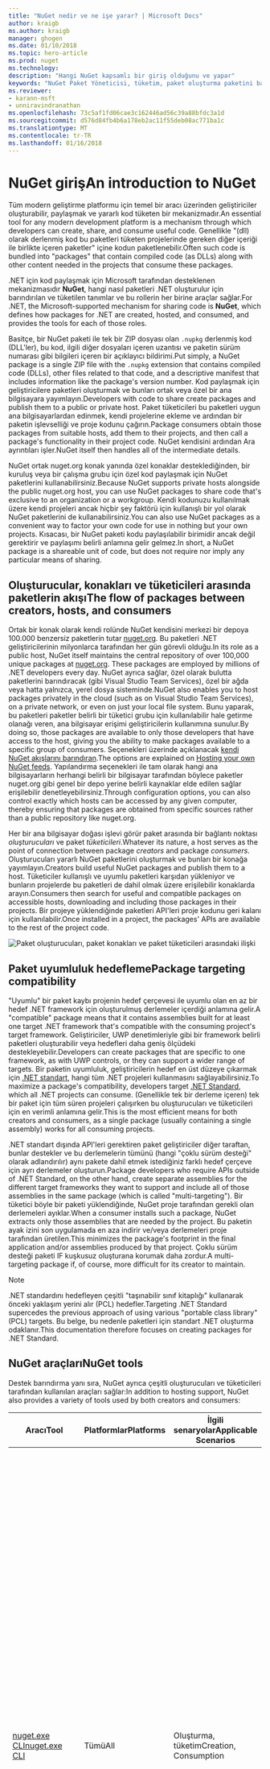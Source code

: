 ```yaml
---
title: "NuGet nedir ve ne işe yarar? | Microsoft Docs"
author: kraigb
ms.author: kraigb
manager: ghogen
ms.date: 01/10/2018
ms.topic: hero-article
ms.prod: nuget
ms.technology: 
description: "Hangi NuGet kapsamlı bir giriş olduğunu ve yapar"
keywords: "NuGet Paket Yöneticisi, tüketim, paket oluşturma paketini barındırma"
ms.reviewer:
- karann-msft
- unniravindranathan
ms.openlocfilehash: 73c5af1fd06cae3c162446ad56c39a88bfdc3a1d
ms.sourcegitcommit: d576d84fb4b6a178eb2ac11f55deb08ac771ba1c
ms.translationtype: MT
ms.contentlocale: tr-TR
ms.lasthandoff: 01/16/2018
---
```

# <a name="an-introduction-to-nuget"></a><span data-ttu-id="06afa-105">NuGet giriş</span><span class="sxs-lookup"><span data-stu-id="06afa-105">An introduction to NuGet</span></span>

<span data-ttu-id="06afa-106">Tüm modern geliştirme platformu için temel bir aracı üzerinden geliştiriciler oluşturabilir, paylaşmak ve yararlı kod tüketen bir mekanizmadır.</span><span class="sxs-lookup"><span data-stu-id="06afa-106">An essential tool for any modern development platform is a mechanism through which developers can create, share, and consume useful code.</span></span> <span data-ttu-id="06afa-107">Genellikle "(dll) olarak derlenmiş kod bu paketleri tüketen projelerinde gereken diğer içeriği ile birlikte içeren paketler" içine kodun paketlenebilir.</span><span class="sxs-lookup"><span data-stu-id="06afa-107">Often such code is bundled into "packages" that contain compiled code (as DLLs) along with other content needed in the projects that consume these packages.</span></span>

<span data-ttu-id="06afa-108">.NET için kod paylaşmak için Microsoft tarafından desteklenen mekanizmasıdır **NuGet**, hangi nasıl paketleri .NET oluşturulur için barındırılan ve tüketilen tanımlar ve bu rollerin her birine araçlar sağlar.</span><span class="sxs-lookup"><span data-stu-id="06afa-108">For .NET, the Microsoft-supported mechanism for sharing code is **NuGet**, which defines how packages for .NET are created, hosted, and consumed, and provides the tools for each of those roles.</span></span>

<span data-ttu-id="06afa-109">Basitçe, bir NuGet paketi ile tek bir ZIP dosyası olan `.nupkg` derlenmiş kod (DLL'ler), bu kod, ilgili diğer dosyaları içeren uzantısı ve paketin sürüm numarası gibi bilgileri içeren bir açıklayıcı bildirimi.</span><span class="sxs-lookup"><span data-stu-id="06afa-109">Put simply, a NuGet package is a single ZIP file with the `.nupkg` extension that contains compiled code (DLLs), other files related to that code, and a descriptive manifest that includes information like the package's version number.</span></span> <span data-ttu-id="06afa-110">Kod paylaşmak için geliştiricilere paketleri oluşturmak ve bunları ortak veya özel bir ana bilgisayara yayımlayın.</span><span class="sxs-lookup"><span data-stu-id="06afa-110">Developers with code to share create packages and publish them to a public or private host.</span></span> <span data-ttu-id="06afa-111">Paket tüketicileri bu paketleri uygun ana bilgisayarlardan edinmek, kendi projelerine ekleme ve ardından bir paketin işlevselliği ve proje kodunu çağırın.</span><span class="sxs-lookup"><span data-stu-id="06afa-111">Package consumers obtain those packages from suitable hosts, add them to their projects, and then call a package's functionality in their project code.</span></span> <span data-ttu-id="06afa-112">NuGet kendisini ardından Ara ayrıntıları işler.</span><span class="sxs-lookup"><span data-stu-id="06afa-112">NuGet itself then handles all of the intermediate details.</span></span>

<span data-ttu-id="06afa-113">NuGet ortak nuget.org konak yanında özel konaklar desteklediğinden, bir kuruluş veya bir çalışma grubu için özel kod paylaşmak için NuGet paketlerini kullanabilirsiniz.</span><span class="sxs-lookup"><span data-stu-id="06afa-113">Because NuGet supports private hosts alongside the public nuget.org host, you can use NuGet packages to share code that's exclusive to an organization or a workgroup.</span></span> <span data-ttu-id="06afa-114">Kendi kodunuzu kullanılmak üzere kendi projeleri ancak hiçbir şey faktörü için kullanışlı bir yol olarak NuGet paketlerini de kullanabilirsiniz.</span><span class="sxs-lookup"><span data-stu-id="06afa-114">You can also use NuGet packages as a convenient way to factor your own code for use in nothing but your own projects.</span></span> <span data-ttu-id="06afa-115">Kısacası, bir NuGet paketi kodu paylaşılabilir birimidir ancak değil gerektirir ve paylaşımı belirli anlamına gelir gelmez.</span><span class="sxs-lookup"><span data-stu-id="06afa-115">In short, a NuGet package is a shareable unit of code, but does not require nor imply any particular means of sharing.</span></span>

## <a name="the-flow-of-packages-between-creators-hosts-and-consumers"></a><span data-ttu-id="06afa-116">Oluşturucular, konakları ve tüketicileri arasında paketlerin akışı</span><span class="sxs-lookup"><span data-stu-id="06afa-116">The flow of packages between creators, hosts, and consumers</span></span>

<span data-ttu-id="06afa-117">Ortak bir konak olarak kendi rolünde NuGet kendisini merkezi bir depoya 100.000 benzersiz paketlerin tutar [nuget.org](https://www.nuget.org). Bu paketleri .NET geliştiricilerinin milyonlarca tarafından her gün görevli olduğu.</span><span class="sxs-lookup"><span data-stu-id="06afa-117">In its role as a public host, NuGet itself maintains the central repository of over 100,000 unique packages at [nuget.org](https://www.nuget.org). These packages are employed by millions of .NET developers every day.</span></span> <span data-ttu-id="06afa-118">NuGet ayrıca sağlar, özel olarak bulutta paketlerini barındıracak (gibi Visual Studio Team Services), özel bir ağda veya hatta yalnızca, yerel dosya sisteminde.</span><span class="sxs-lookup"><span data-stu-id="06afa-118">NuGet also enables you to host packages privately in the cloud (such as on Visual Studio Team Services), on a private network, or even on just your local file system.</span></span> <span data-ttu-id="06afa-119">Bunu yaparak, bu paketleri paketler belirli bir tüketici grubu için kullanılabilir hale getirme olanağı veren, ana bilgisayar erişimi geliştiricilerin kullanımına sunulur.</span><span class="sxs-lookup"><span data-stu-id="06afa-119">By doing so, those packages are available to only those developers that have access to the host, giving you the ability to make packages available to a specific group of consumers.</span></span> <span data-ttu-id="06afa-120">Seçenekleri üzerinde açıklanacak [kendi NuGet akışlarını barındıran](Hosting-Packages/Overview.md).</span><span class="sxs-lookup"><span data-stu-id="06afa-120">The options are explained on [Hosting your own NuGet feeds](Hosting-Packages/Overview.md).</span></span> <span data-ttu-id="06afa-121">Yapılandırma seçenekleri ile tam olarak hangi ana bilgisayarların herhangi belirli bir bilgisayar tarafından böylece paketler nuget.org gibi genel bir depo yerine belirli kaynaklar elde edilen sağlar erişilebilir denetleyebilirsiniz.</span><span class="sxs-lookup"><span data-stu-id="06afa-121">Through configuration options, you can also control exactly which hosts can be accessed by any given computer, thereby ensuring that packages are obtained from specific sources rather than a public repository like nuget.org.</span></span>

<span data-ttu-id="06afa-122">Her bir ana bilgisayar doğası işlevi görür paket arasında bir bağlantı noktası *oluşturucuları* ve paket *tüketicileri*.</span><span class="sxs-lookup"><span data-stu-id="06afa-122">Whatever its nature, a host serves as the point of connection between package *creators* and package *consumers*.</span></span> <span data-ttu-id="06afa-123">Oluşturucuları yararlı NuGet paketlerini oluşturmak ve bunları bir konağa yayımlayın.</span><span class="sxs-lookup"><span data-stu-id="06afa-123">Creators build useful NuGet packages and publish them to a host.</span></span> <span data-ttu-id="06afa-124">Tüketiciler kullanışlı ve uyumlu paketleri karşıdan yükleniyor ve bunların projelerde bu paketleri de dahil olmak üzere erişilebilir konaklarda arayın.</span><span class="sxs-lookup"><span data-stu-id="06afa-124">Consumers then search for useful and compatible packages on accessible hosts, downloading and including those packages in their projects.</span></span> <span data-ttu-id="06afa-125">Bir projeye yüklendiğinde paketleri API'leri proje kodunu geri kalanı için kullanılabilir.</span><span class="sxs-lookup"><span data-stu-id="06afa-125">Once installed in a project, the packages' APIs are available to the rest of the project code.</span></span>

![Paket oluşturucuları, paket konakları ve paket tüketicileri arasındaki ilişki](media/nuget-roles.png)

## <a name="package-targeting-compatibility"></a><span data-ttu-id="06afa-127">Paket uyumluluk hedefleme</span><span class="sxs-lookup"><span data-stu-id="06afa-127">Package targeting compatibility</span></span>

<span data-ttu-id="06afa-128">"Uyumlu" bir paket kaybı projenin hedef çerçevesi ile uyumlu olan en az bir hedef .NET framework için oluşturulmuş derlemeler içerdiği anlamına gelir.</span><span class="sxs-lookup"><span data-stu-id="06afa-128">A "compatible" package means that it contains assemblies built for at least one target .NET framework that's compatible with the consuming project's target framework.</span></span> <span data-ttu-id="06afa-129">Geliştiriciler, UWP denetimleriyle gibi bir framework belirli paketleri oluşturabilir veya hedefleri daha geniş ölçüdeki destekleyebilir.</span><span class="sxs-lookup"><span data-stu-id="06afa-129">Developers can create packages that are specific to one framework, as with UWP controls, or they can support a wider range of targets.</span></span> <span data-ttu-id="06afa-130">Bir paketin uyumluluk, geliştiricilerin hedef en üst düzeye çıkarmak için [.NET standart](/dotnet/standard/net-standard), hangi tüm .NET projeleri kullanmasını sağlayabilirsiniz.</span><span class="sxs-lookup"><span data-stu-id="06afa-130">To maximize a package's compatibility, developers target [.NET Standard](/dotnet/standard/net-standard), which all .NET projects can consume.</span></span> <span data-ttu-id="06afa-131">(Genellikle tek bir derleme içeren) tek bir paket için tüm süren projeleri çalışırken bu oluşturucuları ve tüketicileri için en verimli anlamına gelir.</span><span class="sxs-lookup"><span data-stu-id="06afa-131">This is the most efficient means for both creators and consumers, as a single package (usually containing a single assembly) works for all consuming projects.</span></span>

<span data-ttu-id="06afa-132">.NET standart dışında API'leri gerektiren paket geliştiriciler diğer taraftan, bunlar destekler ve bu derlemelerin tümünü (hangi "çoklu sürüm desteği" olarak adlandırılır) aynı pakete dahil etmek istediğiniz farklı hedef çerçeve için ayrı derlemeler oluşturun.</span><span class="sxs-lookup"><span data-stu-id="06afa-132">Package developers who require APIs outside of .NET Standard, on the other hand, create separate assemblies for the different target frameworks they want to support and include all of those assemblies in the same package (which is called "multi-targeting").</span></span> <span data-ttu-id="06afa-133">Bir tüketici böyle bir paketi yüklendiğinde, NuGet proje tarafından gerekli olan derlemeleri ayıklar.</span><span class="sxs-lookup"><span data-stu-id="06afa-133">When a consumer installs such a package, NuGet extracts only those assemblies that are needed by the project.</span></span> <span data-ttu-id="06afa-134">Bu paketin ayak izini son uygulamada en aza indirir ve/veya derlemeleri proje tarafından üretilen.</span><span class="sxs-lookup"><span data-stu-id="06afa-134">This minimizes the package's footprint in the final application and/or assemblies produced by that project.</span></span> <span data-ttu-id="06afa-135">Çoklu sürüm desteği paketi IF kuşkusuz oluşturana korumak daha zordur.</span><span class="sxs-lookup"><span data-stu-id="06afa-135">A multi-targeting package if, of course, more difficult for its creator to maintain.</span></span>

> [!Note]
> <span data-ttu-id="06afa-136">.NET standardını hedefleyen çeşitli "taşınabilir sınıf kitaplığı" kullanarak önceki yaklaşım yerini alır (PCL) hedefler.</span><span class="sxs-lookup"><span data-stu-id="06afa-136">Targeting .NET Standard supercedes the previous approach of using various "portable class library" (PCL) targets.</span></span> <span data-ttu-id="06afa-137">Bu belge, bu nedenle paketleri için standart .NET oluşturma odaklanır.</span><span class="sxs-lookup"><span data-stu-id="06afa-137">This documentation therefore focuses on creating packages for .NET Standard.</span></span>

## <a name="nuget-tools"></a><span data-ttu-id="06afa-138">NuGet araçları</span><span class="sxs-lookup"><span data-stu-id="06afa-138">NuGet tools</span></span>

<span data-ttu-id="06afa-139">Destek barındırma yanı sıra, NuGet ayrıca çeşitli oluşturucuları ve tüketicileri tarafından kullanılan araçları sağlar:</span><span class="sxs-lookup"><span data-stu-id="06afa-139">In addition to hosting support, NuGet also provides a variety of tools used by both creators and consumers:</span></span>

| <span data-ttu-id="06afa-140">Aracı</span><span class="sxs-lookup"><span data-stu-id="06afa-140">Tool</span></span> | <span data-ttu-id="06afa-141">Platformlar</span><span class="sxs-lookup"><span data-stu-id="06afa-141">Platforms</span></span> | <span data-ttu-id="06afa-142">İlgili senaryolar</span><span class="sxs-lookup"><span data-stu-id="06afa-142">Applicable Scenarios</span></span> | <span data-ttu-id="06afa-143">Açıklama</span><span class="sxs-lookup"><span data-stu-id="06afa-143">Description</span></span> |
| --- | --- | --- | --- |
| [<span data-ttu-id="06afa-144">nuget.exe CLI</span><span class="sxs-lookup"><span data-stu-id="06afa-144">nuget.exe CLI</span></span>](Tools/nuget-exe-CLI-Reference.md) | <span data-ttu-id="06afa-145">Tümü</span><span class="sxs-lookup"><span data-stu-id="06afa-145">All</span></span> | <span data-ttu-id="06afa-146">Oluşturma, tüketim</span><span class="sxs-lookup"><span data-stu-id="06afa-146">Creation, Consumption</span></span> | <span data-ttu-id="06afa-147">Özellikle bazı yalnızca tüketicileri için uygulama paketi oluşturucuları uygulayarak bazı komutlar tüm NuGet yetenekleri sağlar ve diğerleri hem de uygulama.</span><span class="sxs-lookup"><span data-stu-id="06afa-147">Provides all NuGet capabilities, with some commands applying specifically to package creators, some applying only to consumers, and others applying to both.</span></span> <span data-ttu-id="06afa-148">Örneğin, oluşturucuları kullanma paketini `nuget pack` çeşitli derlemeler ve ilişkili dosyaları bir paket oluşturmak için tüketiciler kullanım paketini komutu `nuget install` proje klasörünü ve herkesin paketleri dahil için kullanır `nuget config` NuGet yapılandırmayı ayarlamak için değişkenleri.</span><span class="sxs-lookup"><span data-stu-id="06afa-148">For example, package creators use the `nuget pack` command to create a package from various assemblies and related files, package consumers use `nuget install` to include packages in a project folder, and everyone uses `nuget config` to set NuGet configuration variables.</span></span> <span data-ttu-id="06afa-149">Bir platform belirsiz aracı olarak NuGet CLI Visual Studio projeleri ile etkileşime girmez.</span><span class="sxs-lookup"><span data-stu-id="06afa-149">As a platform-agnostic tool, the NuGet CLI does not interact with Visual Studio projects.</span></span> |
| [<span data-ttu-id="06afa-150">dotnet CLI</span><span class="sxs-lookup"><span data-stu-id="06afa-150">dotnet CLI</span></span>](Tools/dotnet-Commands.md) | <span data-ttu-id="06afa-151">Tümü</span><span class="sxs-lookup"><span data-stu-id="06afa-151">All</span></span> | <span data-ttu-id="06afa-152">Oluşturma, tüketim</span><span class="sxs-lookup"><span data-stu-id="06afa-152">Creation, Consumption</span></span> | <span data-ttu-id="06afa-153">Bazı NuGet CLI doğrudan .NET Core araç zinciri içinde özellikleri sağlar.</span><span class="sxs-lookup"><span data-stu-id="06afa-153">Provides certain NuGet CLI capabilities directly within the .NET Core tool chain.</span></span> <span data-ttu-id="06afa-154">NuGet CLI olduğu gibi CLI dotnet Visual Studio projeleri ile etkileşime girmez.</span><span class="sxs-lookup"><span data-stu-id="06afa-154">As with the NuGet CLI, the dotnet CLI does not interact with Visual Studio projects.</span></span> |
| [<span data-ttu-id="06afa-155">Paket Yöneticisi Konsolu</span><span class="sxs-lookup"><span data-stu-id="06afa-155">Package Manager Console</span></span>](Tools/Package-Manager-Console.md) | <span data-ttu-id="06afa-156">Visual Studio Windows</span><span class="sxs-lookup"><span data-stu-id="06afa-156">Visual Studio on Windows</span></span> | <span data-ttu-id="06afa-157">Tüketim</span><span class="sxs-lookup"><span data-stu-id="06afa-157">Consumption</span></span> | <span data-ttu-id="06afa-158">Sağlar [PowerShell komutlarını](Tools/Powershell-Reference.md) yükleme ve Visual Studio projelerinde paketlerini yönetme.</span><span class="sxs-lookup"><span data-stu-id="06afa-158">Provides [PowerShell commands](Tools/Powershell-Reference.md) for installing and managing packages in Visual Studio projects.</span></span> |
| [<span data-ttu-id="06afa-159">Paket Yöneticisi UI</span><span class="sxs-lookup"><span data-stu-id="06afa-159">Package Manager UI</span></span>](Tools/Package-Manager-UI.md) | <span data-ttu-id="06afa-160">Visual Studio Windows</span><span class="sxs-lookup"><span data-stu-id="06afa-160">Visual Studio on Windows</span></span> | <span data-ttu-id="06afa-161">Tüketim</span><span class="sxs-lookup"><span data-stu-id="06afa-161">Consumption</span></span> | <span data-ttu-id="06afa-162">Yükleme ve Visual Studio projelerinde paketlerini yönetme için kullanımı kolay kullanıcı Arabirimi sağlar.</span><span class="sxs-lookup"><span data-stu-id="06afa-162">Provides an easy-to-use UI for installing and managing packages in Visual Studio projects.</span></span> |
| [<span data-ttu-id="06afa-163">NuGet UI yönetme</span><span class="sxs-lookup"><span data-stu-id="06afa-163">Manage NuGet UI</span></span>](/visualstudio/mac/nuget-walkthrough) | <span data-ttu-id="06afa-164">Mac için Visual Studio</span><span class="sxs-lookup"><span data-stu-id="06afa-164">Visual Studio for Mac</span></span> | <span data-ttu-id="06afa-165">Tüketim</span><span class="sxs-lookup"><span data-stu-id="06afa-165">Consumption</span></span> | <span data-ttu-id="06afa-166">Yükleme ve yönetme Mac projeler için paketler Visual Studio için kullanımı kolay kullanıcı Arabirimi sağlar.</span><span class="sxs-lookup"><span data-stu-id="06afa-166">Provide an easy-to-use UI for installing and managing packages in Visual Studio for Mac projects.</span></span> |
| [<span data-ttu-id="06afa-167">MSBuild</span><span class="sxs-lookup"><span data-stu-id="06afa-167">MSBuild</span></span>](Schema/msbuild-targets.md) | <span data-ttu-id="06afa-168">Windows</span><span class="sxs-lookup"><span data-stu-id="06afa-168">Windows</span></span> | <span data-ttu-id="06afa-169">Oluşturma, tüketim</span><span class="sxs-lookup"><span data-stu-id="06afa-169">Creation, Consumption</span></span> | <span data-ttu-id="06afa-170">Paketleri oluşturma ve MSBuild araç zinciri aracılığıyla doğrudan projesinde kullanılan paketleri geri yükleme yeteneği sağlar.</span><span class="sxs-lookup"><span data-stu-id="06afa-170">Provides the ability to create packages and restore packages used in a project directly through the MSBuild tool chain.</span></span> |

<span data-ttu-id="06afa-171">Gördüğünüz gibi birlikte çalıştığınız NuGet araçları, oluşturma, kullanma veya paketler ve üzerinde çalıştığınız platforma yayımlama üzerinde önemli ölçüde bağlıdır.</span><span class="sxs-lookup"><span data-stu-id="06afa-171">As you can see, the NuGet tools you work with depend greatly on whether you're creating, consuming, or publishing packages, and the platform on which you're working.</span></span> <span data-ttu-id="06afa-172">Diğer NuGet paketlerde mevcut işlevselliği üstünde oluştururken paket oluşturucuları genellikle ayrıca tüketicileri değildir.</span><span class="sxs-lookup"><span data-stu-id="06afa-172">Package creators are typically also consumers, as they build on top of functionality that exists in other NuGet packages.</span></span> <span data-ttu-id="06afa-173">Ve bu paketleri doğal olarak, sırayla hala diğerlerine bağlı.</span><span class="sxs-lookup"><span data-stu-id="06afa-173">And those packages, of course, may in turn depend on still others.</span></span>

<span data-ttu-id="06afa-174">Daha fazla bilgi için başlayın [paket oluşturma iş akışı](Create-Packages/Overview-and-Workflow.md) ve [paket tüketimi iş akışı](Consume-Packages/Overview-and-Workflow.md) makaleleri.</span><span class="sxs-lookup"><span data-stu-id="06afa-174">For more information, start with the [Package creation workflow](Create-Packages/Overview-and-Workflow.md) and [Package consumption workflow](Consume-Packages/Overview-and-Workflow.md) articles.</span></span>

## <a name="managing-dependencies"></a><span data-ttu-id="06afa-175">Bağımlılıkları yönetme</span><span class="sxs-lookup"><span data-stu-id="06afa-175">Managing dependencies</span></span>

<span data-ttu-id="06afa-176">Diğer iş üzerinde kolayca oluşturma yeteneği paket yönetim sistemi en güçlü özelliklerden biridir.</span><span class="sxs-lookup"><span data-stu-id="06afa-176">The ability to easily build on the work of others is one of most powerful features of a package management system.</span></span> <span data-ttu-id="06afa-177">Buna göre NuGet yaptığı çoğunu bu bağımlılığı ağacı veya bir proje adına "Grafik" yönetiyor.</span><span class="sxs-lookup"><span data-stu-id="06afa-177">Accordingly, much of what NuGet does is managing that dependency tree or "graph" on behalf of a project.</span></span> <span data-ttu-id="06afa-178">Kısaca, size yalnızca kendiniz bir proje ile doğrudan kullanıyorsanız bu paketleri ile ilgili.</span><span class="sxs-lookup"><span data-stu-id="06afa-178">Simply said, you need only concern yourself with those packages that you're directly using in a project.</span></span> <span data-ttu-id="06afa-179">Bu paketleri (hangi sırayla hala başkalarının tüketebileceği) diğer paketleri kullanılmasına neden varsa, NuGet bu tüm alt düzey bağımlılıkları mvc'deki.</span><span class="sxs-lookup"><span data-stu-id="06afa-179">If any of those packages themselves consume other packages (which can, in turn, consume still others), NuGet takes care of all those down-level dependencies.</span></span>

<span data-ttu-id="06afa-180">Aşağıdaki resimde sırayla birkaç diğer bağımlı beş paketleri bağımlı bir proje gösterir.</span><span class="sxs-lookup"><span data-stu-id="06afa-180">The following image shows a project that depends on five packages, which in turn depend on a number of others.</span></span>

![Bir .NET projesi için bir örnek NuGet bağımlılık grafiği](media/dependency-graph.png)

<span data-ttu-id="06afa-182">Bazı paketler bağımlılık grafikte birden çok kez görüntülendiğine dikkat edin.</span><span class="sxs-lookup"><span data-stu-id="06afa-182">Notice that some packages appear multiple times in the dependency graph.</span></span> <span data-ttu-id="06afa-183">Örneğin, paket B üç farklı tüketicileri vardır ve her bir tüketici (gösterilmez) Bu paket için farklı bir sürüm belirtmiş olabilir.</span><span class="sxs-lookup"><span data-stu-id="06afa-183">For example, there are three different consumers of package B, and each consumer might also specify a different version for that package (not shown).</span></span> <span data-ttu-id="06afa-184">Yaygın olarak kullanılan paketler için özellikle bir ortak olay budur.</span><span class="sxs-lookup"><span data-stu-id="06afa-184">This is a common occurrence, especially for widely-used packages.</span></span> <span data-ttu-id="06afa-185">NuGet Paket B hangi sürümünün tüm tüketicilere tam olarak karşılayan belirlemek için sabit tüm iş Neyse yapar.</span><span class="sxs-lookup"><span data-stu-id="06afa-185">NuGet fortunately does all the hard work to determine exactly which version of package B satisfies all consumers.</span></span> <span data-ttu-id="06afa-186">NuGet sonra nasıl olursa olsun tüm diğer paketleri, aynı derin bağımlılık grafiğinin yapar.</span><span class="sxs-lookup"><span data-stu-id="06afa-186">NuGet then does the same for all other packages, no matter how deep the dependency graph.</span></span>

<span data-ttu-id="06afa-187">Bu hizmet NuGet nasıl gerçekleştireceğini ile ilgili daha fazla ayrıntı için bkz: [bağımlılık çözümlemesi](Consume-Packages/Dependency-Resolution.md).</span><span class="sxs-lookup"><span data-stu-id="06afa-187">For more details on how NuGet performs this service, see [Dependency resolution](Consume-Packages/Dependency-Resolution.md).</span></span>

## <a name="tracking-references-and-restoring-packages"></a><span data-ttu-id="06afa-188">İzleme başvuruları ve paketleri geri yükleniyor</span><span class="sxs-lookup"><span data-stu-id="06afa-188">Tracking references and restoring packages</span></span>

<span data-ttu-id="06afa-189">Projeleri kaynak denetimi depoları, geliştirici bilgisayarlar arasında kolayca geçiş yapabilirsiniz çünkü sunucuları oluşturun ve diğerleri onu ikili derlemelerden NuGet paketleri doğrudan bir projeye bağlı tutmak için yüksek oranda zordur.</span><span class="sxs-lookup"><span data-stu-id="06afa-189">Because projects can easily move between developer computers, source control repositories, build servers, and so forth, it's highly impractical to keep binary assemblies from NuGet packages directly bound to a project.</span></span> <span data-ttu-id="06afa-190">Bunun yapılması bu gereksiz yere bloated proje her kopyasını (ve dolayısıyla kaynak denetimi depoları alanı boşa harcanmasına).</span><span class="sxs-lookup"><span data-stu-id="06afa-190">Doing so would this make each copy of the project unnecessarily bloated (and thereby waste space in source control repositories).</span></span> <span data-ttu-id="06afa-191">Ayrıca, çok projeyi tüm kopyalarını arasında uygulanacak güncelleştirmeleri yaptığınız gibi daha yeni sürümlerle paket ikili dosyaları güncelleştirmek zorlaştıran.</span><span class="sxs-lookup"><span data-stu-id="06afa-191">It would also make it very difficult to update package binaries to newer versions as updates would have to be applied across all copies of the project.</span></span>

<span data-ttu-id="06afa-192">NuGet, bunun yerine bir proje, en üst düzey ve alt düzey bağımlılıkları bağlı olan paketlerin basit başvuru listesini tutar.</span><span class="sxs-lookup"><span data-stu-id="06afa-192">NuGet instead maintains a simple reference list of the packages upon which a project depends, including both top-level and down-level dependencies.</span></span> <span data-ttu-id="06afa-193">Her bir paket bir projeye bazı ana bilgisayardan yüklediğinizde, diğer bir deyişle, NuGet paket tanımlayıcısı ve sürüm numarası referans listesindeki kaydeder.</span><span class="sxs-lookup"><span data-stu-id="06afa-193">That is, whenever you install a package from some host into a project, NuGet records the package identifier and version number in the reference list.</span></span> <span data-ttu-id="06afa-194">(Bir paket kaldırma doğal olarak, listeden kaldırır.) NuGet açıklandığı gibi istek üzerine tüm başvurulmuş paketlerini geri yüklemek için bir yol ardından sağlar [paket geri yüklemesi](Consume-Packages/Package-Restore.md).</span><span class="sxs-lookup"><span data-stu-id="06afa-194">(Uninstalling a package, of course, removes it from the list.) NuGet then provides a means to restore all referenced packages upon request, as described on [Package restore](Consume-Packages/Package-Restore.md).</span></span>

![NuGet başvuru listesini paket yüklemesinde oluşturulur ve başka bir yerde paketlerini geri yüklemek için kullanılabilir](media/nuget-restore.png)

<span data-ttu-id="06afa-196">Yalnızca başvuru listesi ile NuGet daha sonra yeniden yükleyebilirsiniz&mdash;diğer bir deyişle, *geri*&mdash;tüm ortak ve/veya özel konakları sonraki bir zamanda bu paketlerin.</span><span class="sxs-lookup"><span data-stu-id="06afa-196">With only the reference list, NuGet can then reinstall&mdash;that is, *restore*&mdash;all of those packages from public and/or private hosts at any later time.</span></span> <span data-ttu-id="06afa-197">Kaynak denetimi veya diğer herhangi bir yolla paylaşımı için bir proje yürüten yaptığınızda, yalnızca başvuru listesi içerir ve herhangi bir paket ikili hariç tutmak (bkz [paketler ve kaynak denetimi](Consume-Packages/Packages-and-Source-Control.md).)</span><span class="sxs-lookup"><span data-stu-id="06afa-197">When committing a project to source control, or sharing it in some other way, you include only the reference list and exclude any package binaries (see [Packages and source control](Consume-Packages/Packages-and-Source-Control.md).)</span></span>

<span data-ttu-id="06afa-198">Bir otomatik dağıtım sisteminin bir parçası proje bir kopyasını alma bir yapı sunucusu gibi bir proje alan bilgisayar yalnızca bunlar gerekli olduğunda bağımlılıkları geri yüklemek için NuGet sorar.</span><span class="sxs-lookup"><span data-stu-id="06afa-198">The computer that receives a project, such as a build server obtaining a copy of the project as part of an automated deployment system, simply asks NuGet to restore dependencies whenever they're needed.</span></span> <span data-ttu-id="06afa-199">Visual Studio Team Services "NuGet geri yükleme" adımları tam bu amaçla sağlamak gibi sistemler oluşturabilir.</span><span class="sxs-lookup"><span data-stu-id="06afa-199">Build systems like Visual Studio Team Services provide "NuGet restore" steps for this exact purpose.</span></span> <span data-ttu-id="06afa-200">Benzer şekilde, ne zaman geliştiriciler elde proje bir kopyasını (olarak depo kopyalarken) gibi bir komutu çağırabileceği `nuget restore` (NuGet CLI) `dotnet restore` (dotnet CLI) veya `Install-Package` tüm gerekli bir paketi de almak için (Paket Yöneticisi Konsolu).</span><span class="sxs-lookup"><span data-stu-id="06afa-200">Similarly, when developers obtain a copy of a project (as when cloning a repository), they can invoke a command like `nuget restore` (NuGet CLI), `dotnet restore` (dotnet CLI), or `Install-Package` (Package Manager Console) to obtain all the necessary a packages.</span></span> <span data-ttu-id="06afa-201">Kendi bölümü için Visual Studio Proje oluşturulurken paketleri otomatik olarak geri yükler.</span><span class="sxs-lookup"><span data-stu-id="06afa-201">Visual Studio, for its part, automatically restores packages when building a project.</span></span>

<span data-ttu-id="06afa-202">Açıkçası, daha sonra geliştiriciler ilgilenen nerede NuGet birincil rolü projenizin adına başvuru listeleyen Bakımı ve sağlayarak bu başvurulan bir paket verimli bir şekilde geri yükleme (ve güncelleştirmek için) anlamına gelir.</span><span class="sxs-lookup"><span data-stu-id="06afa-202">Clearly, then, NuGet's primary role where developers are concerned is maintaining that reference list on behalf of your project and providing the means to efficiently restore (and update) those referenced packages.</span></span>

<span data-ttu-id="06afa-203">Bu tam olarak nasıl gerçekleştiğini birkaç içinde kaynaklanan NuGet farklı sürümlerini üzerinden gelişen *paket Yönetimi biçimleri*adlı gibi:</span><span class="sxs-lookup"><span data-stu-id="06afa-203">How this exactly happens has evolved over the different versions of NuGet, resulting in several *package management formats*, as they're called:</span></span>

- <span data-ttu-id="06afa-204">[`packages.config`](Schema/packages-config.md): *(NuGet 1.0 +)* projesinde, diğer bağımlılıklar dahil olmak üzere tüm bağımlılıkları düz bir listesini tutar bir XML dosyası yüklü paketler.</span><span class="sxs-lookup"><span data-stu-id="06afa-204">[`packages.config`](Schema/packages-config.md): *(NuGet 1.0+)* An XML file that maintains a flat list of all dependencies in the project, including the dependencies of other installed packages.</span></span>
- <span data-ttu-id="06afa-205">[PackageReference](Consume-Packages/Package-References-in-Project-Files.md) (veya "paketini proje dosyalarını başvurularında") | *(NuGet 4.0 +)* ayrı bir dosya gerektiği şekilde bir projenin en üst düzey bağımlılıkları doğrudan proje dosyası listesini tutar.</span><span class="sxs-lookup"><span data-stu-id="06afa-205">[PackageReference](Consume-Packages/Package-References-in-Project-Files.md) (or "package references in project files") | *(NuGet 4.0+)* Maintains a list of a project's top-level dependencies directly within the project file, so no separate file is needed.</span></span> <span data-ttu-id="06afa-206">İlişkili bir dosya `project.assets.json`, genel bağımlılık grafiğinin yönetmek için dinamik olarak oluşturulur.</span><span class="sxs-lookup"><span data-stu-id="06afa-206">An associated file, `project.assets.json`, is dynamically generated to manage the overall dependency graph.</span></span>
- <span data-ttu-id="06afa-207">[`project.json`](Schema/project-json.md): *(kullanım dışı)* proje bağımlılıkları ile ilişkili bir dosyası bir genel paket grafiğinde bir listesini tutar bir JSON dosyası `project.lock.json`.</span><span class="sxs-lookup"><span data-stu-id="06afa-207">[`project.json`](Schema/project-json.md): *(deprecated)* A JSON file that maintains a list of the project's dependencies with an overall package graph in an associated file, `project.lock.json`.</span></span> <span data-ttu-id="06afa-208">Bu biçim lehinde PackageReference kullanım dışıdır.</span><span class="sxs-lookup"><span data-stu-id="06afa-208">This format is deprecated in favor of PackageReference.</span></span>

<span data-ttu-id="06afa-209">Hangi paket Yönetimi biçimi herhangi belirli bir projede işe proje türü ve kullanılabilir bir NuGet (ve/veya Visual Studio) sürümü bağlıdır.</span><span class="sxs-lookup"><span data-stu-id="06afa-209">Which package management format is employed in any given project depends on the project type, and the available version of NuGet (and/or Visual Studio).</span></span> <span data-ttu-id="06afa-210">Hangi biçimi kullanılan denetlemek için yalnızca Ara `packages.config` veya `project.json` ilk paketinizi yükledikten sonra proje kök.</span><span class="sxs-lookup"><span data-stu-id="06afa-210">To check what format is being used, simply look for `packages.config` or `project.json` in the project root after installing your first package.</span></span> <span data-ttu-id="06afa-211">Proje dosyası için doğrudan ya da dosya görmüyorsanız, bakın bir &lt;PackageReference&gt;öğesi.</span><span class="sxs-lookup"><span data-stu-id="06afa-211">If you don't see either file, look in the project file directly for a &lt;PackageReference&gt;element.</span></span>

## <a name="what-else-does-nuget-do"></a><span data-ttu-id="06afa-212">Else NuGet ne yapar?</span><span class="sxs-lookup"><span data-stu-id="06afa-212">What else does NuGet do?</span></span>

<span data-ttu-id="06afa-213">Şu ana kadar olan NuGet aşağıdaki özelliklere öğrendiniz:</span><span class="sxs-lookup"><span data-stu-id="06afa-213">So far you've learned the following characteristics of NuGet:</span></span>
- <span data-ttu-id="06afa-214">NuGet özel barındırma için Destek Merkezi nuget.org deposuyla sağlar.</span><span class="sxs-lookup"><span data-stu-id="06afa-214">NuGet provides the central nuget.org repository with support for private hosting.</span></span>
- <span data-ttu-id="06afa-215">NuGet araçları geliştiriciler oluşturma, yayımlama ve paketleri kullanma için gereken sağlar.</span><span class="sxs-lookup"><span data-stu-id="06afa-215">NuGet provides the tools developers need for creating, publishing, and consuming packages.</span></span>
- <span data-ttu-id="06afa-216">En önemlisi, NuGet paketleri geri yükleyin ve bu listeden bu paketleri güncelleştirmek için kullanılan bir proje ve özelliği başvuru listesini tutar.</span><span class="sxs-lookup"><span data-stu-id="06afa-216">Most importantly, NuGet maintains a reference list of packages used in a project and the ability to restore and update those packages from that list.</span></span>

<span data-ttu-id="06afa-217">Verimli çalışmak bu işlemleri yapmak için bazı Perde Arkası iyileştirmeleri NuGet yapar.</span><span class="sxs-lookup"><span data-stu-id="06afa-217">To make these processes work efficiently, NuGet does some behind-the-scenes optimizations.</span></span> <span data-ttu-id="06afa-218">Özellikle, her iki bilgisayar genelinde NuGet yönetir ve kısayol yükleme ve yeniden projeye özgü paketi önbelleğe alır.</span><span class="sxs-lookup"><span data-stu-id="06afa-218">Most notably, NuGet manages both computer-wide and project-specific package caches to shortcut installation and reinstallation.</span></span> <span data-ttu-id="06afa-219">Bilgisayar genelinde önbellek söz konusu olduğu yerlerdeki başka bir projede aynı paket yükleme başka bir yükleme tabi değil gibi bir proje ile yükleyip herhangi bir paket önbellekte depolanır.</span><span class="sxs-lookup"><span data-stu-id="06afa-219">Where the computer-wide cache is concerned, any package that you download and install in a project is stored in the cache, such that installing the same package in another project doesn't incur another download.</span></span> <span data-ttu-id="06afa-220">Çok sayıda paketleri, sık sık geri yüklerken bu gibi bir derleme sunucusundaki açıkça çok yararlıdır.</span><span class="sxs-lookup"><span data-stu-id="06afa-220">This is clearly very helpful when you're frequently restoring a larger number of packages, as on a build server.</span></span> <span data-ttu-id="06afa-221">Mekanizması ve nasıl çalışacağınız hakkında daha fazla bilgi için bkz: [NuGet önbelleği yönetme](Consume-Packages/Managing-the-Nuget-Cache.md).</span><span class="sxs-lookup"><span data-stu-id="06afa-221">For more details on the mechanism and how to work with it, see [Managing the NuGet cache](Consume-Packages/Managing-the-Nuget-Cache.md).</span></span>

<span data-ttu-id="06afa-222">Tek bir proje içinde tekrar aynı paketin farklı sürümleri için birden çok başvuru çözme içeren genel bağımlılık grafiğinin NuGet yönetir.</span><span class="sxs-lookup"><span data-stu-id="06afa-222">Within an individual project, NuGet manages the overall dependency graph, which again includes resolving multiple references to different versions of the same package.</span></span> <span data-ttu-id="06afa-223">Bir proje kendilerini aynı bağımlılıklara sahip bir veya daha fazla paket üzerinde bir bağımlılık alır oldukça yaygındır.</span><span class="sxs-lookup"><span data-stu-id="06afa-223">It's quite common that a project takes a dependency on one or more packages that themselves have the same dependencies.</span></span> <span data-ttu-id="06afa-224">Bazı nuget.org en yararlı yardımcı programı paketleri tarafından birçok diğer paketleri görevli olduğu.</span><span class="sxs-lookup"><span data-stu-id="06afa-224">Some of the most useful utility packages on nuget.org are employed by many other packages.</span></span> <span data-ttu-id="06afa-225">Tüm bağımlılık grafiğinde daha sonra kolayca on farklı başvuruları aynı paketin farklı sürümlerine sahip olabilir.</span><span class="sxs-lookup"><span data-stu-id="06afa-225">In the entire dependency graph, then, you could easily have ten different references to different versions of the same package.</span></span> <span data-ttu-id="06afa-226">Bu paket birden fazla sürümünü uygulamasına getiren önlemek için hangi tek sürüm tüm tüketiciler tarafından kullanılabilir çıkışı NuGet sıralar.</span><span class="sxs-lookup"><span data-stu-id="06afa-226">To avoid bringing multiple versions of that package into the application itself, NuGet sorts out which single version can be used by all consumers.</span></span> <span data-ttu-id="06afa-227">(Daha fazla bilgi için bkz: [bağımlılık çözümlemesi](Consume-Packages/Dependency-Resolution.md).)</span><span class="sxs-lookup"><span data-stu-id="06afa-227">(For more information, see [Dependency Resolution](Consume-Packages/Dependency-Resolution.md).)</span></span>

<span data-ttu-id="06afa-228">Bunun ötesinde, NuGet paketleri nasıl yapılandırıldığı için ilgili tüm belirtimleri tutar (de dahil olmak üzere [yerelleştirme](Create-Packages/Creating-Localized-Packages.md) ve [hata ayıklama simgeleri](Create-Packages/Symbol-Packages.md)) ve nasıl başvurulan (de dahil olmak üzere [ Sürüm aralıkları](reference/package-versioning.md#version-ranges-and-wildcards) ve [yayın öncesi sürümleri](create-packages/Prerelease-Packages.md).) NuGet Ayrıca kendi hizmetleriyle program aracılığıyla çalışma için çeşitli API'ler sağlar ve Visual Studio uzantıları ve proje şablonları yazma geliştiriciler için destek sağlar.</span><span class="sxs-lookup"><span data-stu-id="06afa-228">Beyond that, NuGet maintains all the specifications related to how packages are structured (including [localization](Create-Packages/Creating-Localized-Packages.md) and [debug symbols](Create-Packages/Symbol-Packages.md)) and how they are referenced (including [version ranges](reference/package-versioning.md#version-ranges-and-wildcards) and [pre-release versions](create-packages/Prerelease-Packages.md).) NuGet also provides various APIs to work with its services programmatically, and provides support for developers who write Visual Studio extensions and project templates.</span></span>

<span data-ttu-id="06afa-229">Bu belge için içindekiler göz atmak için bir dakikanızı ayırın ve tüm bu özellikler, sürüm notları geri NuGet beginnings dating birlikte temsil görürsünüz.</span><span class="sxs-lookup"><span data-stu-id="06afa-229">Take a moment to browse the table of contents for this documentation, and you'll see all of these capabilities represented there, along with release notes dating back to NuGet's beginnings.</span></span>

## <a name="comments-contributions-and-issues"></a><span data-ttu-id="06afa-230">Açıklamalar, katkı ve sorunları</span><span class="sxs-lookup"><span data-stu-id="06afa-230">Comments, contributions, and issues</span></span>

<span data-ttu-id="06afa-231">Son olarak, biz çok açıklamaları ve bu belgelerine katkıda Hoş Geldiniz&mdash;yalnızca select **geri bildirim** ve **Düzenle** herhangi bir üst kısmında komutları sayfa veya ziyaret [belgeleri Depo](https://github.com/NuGet/docs.microsoft.com-nuget/) ve [belgeleri sorun listesi](https://github.com/NuGet/docs.microsoft.com-nuget/issues) github'da.</span><span class="sxs-lookup"><span data-stu-id="06afa-231">Finally, we very much welcome comments and contributions to this documentation&mdash;just select the **Feedback** and **Edit** commands on the top of any page, or visit the [docs repository](https://github.com/NuGet/docs.microsoft.com-nuget/) and [docs issue list](https://github.com/NuGet/docs.microsoft.com-nuget/issues) on GitHub.</span></span>

<span data-ttu-id="06afa-232">Biz de NuGet kendisini Katkıları Hoş Geldiniz aracılığıyla kendi [çeşitli GitHub depolarının](https://github.com/NuGet/Home); NuGet sorunları bulunabilir [https://github.com/NuGet/home/issues](https://github.com/NuGet/home/issues).</span><span class="sxs-lookup"><span data-stu-id="06afa-232">We also welcome contributions to NuGet itself through its [various GitHub repositories](https://github.com/NuGet/Home); NuGet issues can be found on [https://github.com/NuGet/home/issues](https://github.com/NuGet/home/issues).</span></span>

<span data-ttu-id="06afa-233">NuGet deneyiminizi keyfini çıkarın!</span><span class="sxs-lookup"><span data-stu-id="06afa-233">Enjoy your NuGet experience!</span></span>
